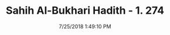 ---
title        : "Sahih Al-Bukhari Hadith - 1. 274"
date         : 7/25/2018 1:49:10 PM
draft        : false
type         : "hadith"
layout       : "hadith"
BookCode     : "SHB"
VolumeNumber : "1"
HadithNumber : "274"
categories  :  ["Ghusl-Remembering in the mosque that one is Junub"]
tags  :  ["Abu Huraira"]
---